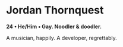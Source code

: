 # Jordan Thornquest

**24 • He/Him • Gay. Noodler & doodler.**

A musician, happily. A developer, regrettably.
